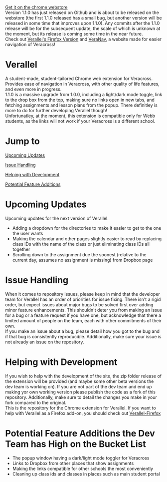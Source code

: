 <a href='https://chrome.google.com/webstore/detail/verallel/gndjmpiohedkdigkpibefbaoboajlnah'>Get it on the chrome webstore</a><br>
Version 1.1.0 has just released on Github and is about to be released on the webstore (the first 1.1.0 released has a small bug, but another version will be released in some time that improves upon 1.1.0). Any commits after the 1.1.0 release will be for the subsequent update, the scale of which is unknown at the moment, but its release is coming some time in the near future.<br>
Check out <a href="https://github.com/Webb-School-Computer-Science-Club/Verallel-Firefox">Verallel's Firefox Version</a> and <a href = 'https://2023popn.github.io/VeraNav/'>VeraNav</a>, a website made for easier navigation of Veracross!

# Verallel
A student-made, student-tailored Chrome web extension for Veracross. Provides ease of navigation in Veracross, with other quality of life features, and even more in progress.<br>
 1.1.0 is a massive upgrade from 1.0.0, including a light/dark mode toggle, link to the drop box from the top, making sure no links open in new tabs, and fetching assignments and lesson plans from the popup. There definitley is more to do for further developing Verallel though!
<br>
Unfortunatley, at the moment, this extension is compatible only for Webb students, as the links will not work if your Veracross is a different school. 

# Jump to
[Upcoming Updates](#upcoming-updates)

[Issue Handling](#issue-handling)

[Helping with Development](#helping-with-development)

[Potential Feature Additions](#potential-feature-addons-the-dev-team-has-high-on-the-bucket-list)

# Upcoming Updates
Upcoming updates for the next version of Verallel:
  - Adding a dropdown for the directories to make it easier to get to the one the user wants
  - Making the calendar and other pages slightly easier to read by replacing class IDs with the name of the class or just eliminating class IDs all together
  - Scrolling down to the assignment due the soonest (relative to the current day, assumes no assignment is missing) from Dropbox page
# Issue Handling
When it comes to repository issues, please keep in mind that the developer team for Verallel has an order of priorities for issue fixing. There isn't a rigid order, but expect issues about major bugs to be solved first over adding minor feature enhancements. This shouldn't deter you from making an issue for a bug or a feature request if you have one, but acknowledge that there a limited amount of people on the team, each with other commitments of their own. <br> If you make an issue about a bug, please detail how you got to the bug and if that bug is consistently reproducible. Additionally, make sure your issue is not already an issue on the repository. 

# Helping with Development
If you wish to help with the development of the site, the zip folder release of the extension will be provided (and maybe some other beta versions the dev team is working on). If you are not part of the dev team and end up making yor own working version please publish the code as a fork of this repository. Additionally, make sure to detail the changes you make in your fork compared to the original.<br>
This is the repository for the Chrome extension for Verallel. If you want to help with Verallel as a Firefox add-on, you should check out <a href="https://github.com/Webb-School-Computer-Science-Club/Verallel-Firefox">Verallel-Firefox</a>

# Potential Feature Additions the Dev Team has High on the Bucket List
  - The popup window having a dark/light mode toggler for Veracross
  - Links to Dropbox from other places that show assignments
  - Making the links compatible for other schools the most conveniently
  - Cleaning up class ids and classes in places such as main student portal

